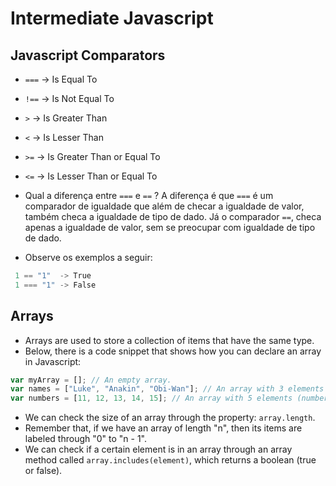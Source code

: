 # Intermediate Javascript

## Javascript Comparators
* ```===```  -> Is Equal To
* ```!==```  -> Is Not Equal To
* ```>```    -> Is Greater Than
* ```<```    -> Is Lesser Than
* ```>=```   -> Is Greater Than or Equal To
* ```<=```   -> Is Lesser Than or Equal To

* Qual a diferença entre ```===``` e ```==``` ? A diferença é que ```===``` é um comparador de igualdade que além de checar a igualdade de valor, também checa a igualdade de tipo de dado. Já o comparador ```==```, checa apenas a igualdade de valor, sem se preocupar com igualdade de tipo de dado.
* Observe os exemplos a seguir:
```javascript
 1 == "1"  -> True
 1 === "1" -> False
```

## Arrays
* Arrays are used to store a collection of items that have the same type.
* Below, there is a code snippet that shows how you can declare an array in Javascript:
```javascript
var myArray = []; // An empty array.
var names = ["Luke", "Anakin", "Obi-Wan"]; // An array with 3 elements (strings).
var numbers = [11, 12, 13, 14, 15]; // An array with 5 elements (numbers).
```
* We can check the size of an array through the property: ```array.length```.
* Remember that, if we have an array of length "n", then its items are labeled through "0" to "n - 1".
* We can check if a certain element is in an array through an array method called ```array.includes(element)```, which returns a boolean (true or false).
